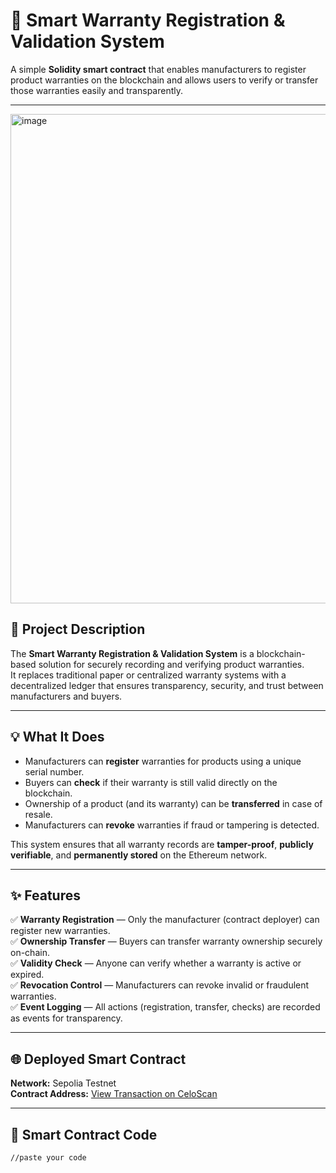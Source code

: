# 🧾 Smart Warranty Registration & Validation System  

A simple **Solidity smart contract** that enables manufacturers to register product warranties on the blockchain and allows users to verify or transfer those warranties easily and transparently.  

---

<img width="1581" height="783" alt="image" src="https://github.com/user-attachments/assets/bca8b87f-3e70-4d1a-a3eb-5c051b06ffde" />


## 📘 Project Description  

The **Smart Warranty Registration & Validation System** is a blockchain-based solution for securely recording and verifying product warranties.  
It replaces traditional paper or centralized warranty systems with a decentralized ledger that ensures transparency, security, and trust between manufacturers and buyers.  

---

## 💡 What It Does  

- Manufacturers can **register** warranties for products using a unique serial number.  
- Buyers can **check** if their warranty is still valid directly on the blockchain.  
- Ownership of a product (and its warranty) can be **transferred** in case of resale.  
- Manufacturers can **revoke** warranties if fraud or tampering is detected.  

This system ensures that all warranty records are **tamper-proof**, **publicly verifiable**, and **permanently stored** on the Ethereum network.  

---

## ✨ Features  

✅ **Warranty Registration** — Only the manufacturer (contract deployer) can register new warranties.  
✅ **Ownership Transfer** — Buyers can transfer warranty ownership securely on-chain.  
✅ **Validity Check** — Anyone can verify whether a warranty is active or expired.  
✅ **Revocation Control** — Manufacturers can revoke invalid or fraudulent warranties.  
✅ **Event Logging** — All actions (registration, transfer, checks) are recorded as events for transparency.  

---

## 🌐 Deployed Smart Contract  

**Network:** Sepolia Testnet  
**Contract Address:** [View Transaction on CeloScan](https://sepolia.celoscan.io/tx/0xf037dbabfadf097867737497300b8d48813780050cc1b98dba7f4fc28ba63614)  

---

## 🧩 Smart Contract Code  

```solidity
//paste your code





